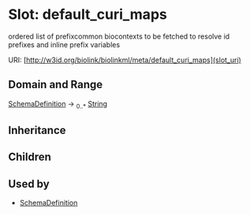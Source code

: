 # Slot: default_curi_maps


ordered list of prefixcommon biocontexts to be fetched to resolve id prefixes and inline prefix variables

URI: [http://w3id.org/biolink/biolinkml/meta/default_curi_maps](slot_uri)
## Domain and Range

[SchemaDefinition](SchemaDefinition.md) ->  <sub>0..*</sub> [String](String.md)
## Inheritance

## Children

## Used by

 * [SchemaDefinition](SchemaDefinition.md)
